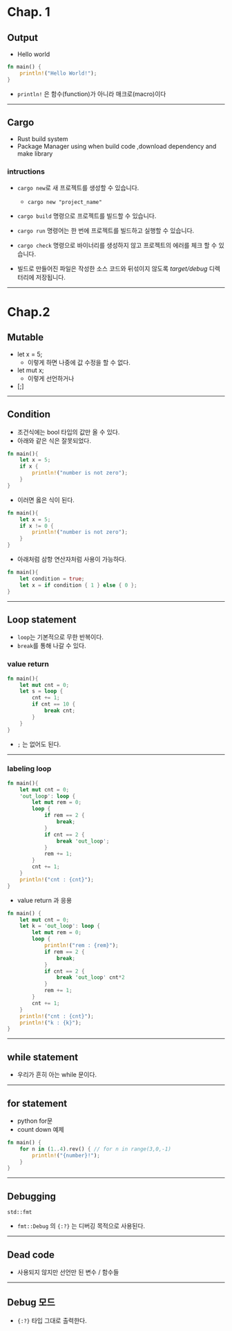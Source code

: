 # Chap. 1
## Output
- Hello world

```rust
fn main() {
	println!("Hello World!");
}
```

- `println!` 은 함수(function)가 아니라 매크로(macro)이다

---
## Cargo
- Rust build system
- Package Manager using when build code ,download dependency and make library

### intructions
- `cargo new`로 새 프로젝트를 생성할 수 있습니다. 
	- `cargo new "project_name"`
- `cargo build` 명령으로 프로젝트를 빌드할 수 있습니다. 
- `cargo run` 명령어는 한 번에 프로젝트를 빌드하고 실행할 수 있습니다. 
- `cargo check` 명령으로 바이너리를 생성하지 않고 프로젝트의 에러를 체크 할 수 있습니다.

- 빌드로 만들어진 파일은 작성한 소스 코드와 뒤섞이지 않도록 *target/debug* 디렉터리에 저장됩니다.

---
# Chap.2
## Mutable
- let x = 5;
	- 이렇게 하면 나중에 값 수정을 할 수 없다.
- let mut x;
	- 이렇게 선언하거나
- [;]











---
## Condition
- 조건식에는 bool 타입의 값만 올 수 있다.
- 아래와 같은 식은 잘못되었다.

```rust
fn main(){ 
	let x = 5; 
	if x { 
		println!("number is not zero"); 
	} 
}
```

- 이러면 옳은 식이 된다.

```rust
fn main(){ 
	let x = 5; 
	if x != 0 { 
		println!("number is not zero"); 
	} 
}
```

- 아래처럼 삼항 연산자처럼 사용이 가능하다.

```rust
fn main(){ 
	let condition = true; 
	let x = if condition { 1 } else { 0 }; 
}
```

---
## Loop statement
- `loop`는 기본적으로 무한 반복이다.
- `break`를 통해 나갈 수 있다.

### value return
```rust
fn main(){
	let mut cnt = 0;
	let s = loop {
		cnt += 1;
		if cnt == 10 {
			break cnt;
		}
	}
}
```

- `;` 는 없어도 된다.

---
### labeling loop

```rust
fn main(){
	let mut cnt = 0;
	'out_loop': loop {
		let mut rem = 0;
		loop {
			if rem == 2 {
				break;
			}
			if cnt == 2 {
				break 'out_loop';
			}
			rem += 1;
		}
		cnt += 1;
	}
	println!("cnt : {cnt}");
}
```

- value return 과 응용

```rust
fn main() {
	let mut cnt = 0;
	let k = 'out_loop': loop {
		let mut rem = 0;
		loop {
			println!("rem : {rem}");
			if rem == 2 {
				break;
			}
			if cnt == 2 {
				break 'out_loop' cnt*2
			}
			rem += 1;
		}
		cnt += 1;
	}
	println!("cnt : {cnt}");
	println!("k : {k}");
}
```

---
## while statement
- 우리가 흔히 아는 while 문이다.

---
## for statement
- python for문
- count down 예제

```rust
fn main() {
	for n in (1..4).rev() { // for n in range(3,0,-1)
		println!("{number}!");
	}
}
```

---
## Debugging
`std::fmt`
- `fmt::Debug` 의 `{:?}` 는 디버깅 목적으로 사용된다.

---
## Dead code
- 사용되지 않지만 선언만 된 변수 / 함수들

---
## Debug 모드
- `{:?}` 타입 그대로 출력한다.
